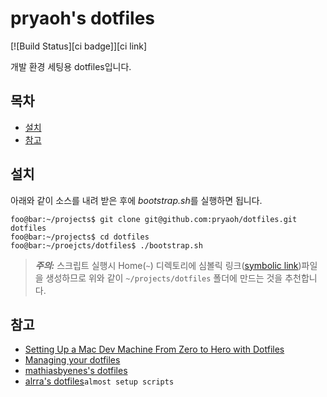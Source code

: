 # pryaoh's dotfiles

[![Build Status][ci badge]][ci link]

개발 환경 세팅용 dotfiles입니다. 

목차
--------------

* [설치](#설치)
* [참고](#참고)



설치
-----

아래와 같이 소스를 내려 받은 후에  *bootstrap.sh*를 실행하면 됩니다. 

```console
foo@bar:~/projects$ git clone git@github.com:pryaoh/dotfiles.git dotfiles
foo@bar:~/projects$ cd dotfiles
foo@bar:~/proejcts/dotfiles$ ./bootstrap.sh
```

> **_주의:_** 스크립트 실행시 Home(`~`) 디렉토리에 심볼릭 링크([symbolic link](https://en.wikipedia.org/wiki/Symbolic_link))파일을  생성하므로 위와 같이 `~/projects/dotfiles` 폴더에 만드는 것을 추천합니다.


참고
-----

* [Setting Up a Mac Dev Machine From Zero to Hero with Dotfiles](https://code.tutsplus.com/tutorials/setting-up-a-mac-dev-machine-from-zero-to-hero-with-dotfiles--net-35449)
* [Managing your dotfiles](https://www.anishathalye.com/2014/08/03/managing-your-dotfiles)
* [mathiasbyenes's dotfiles](https://github.com/mathiasbynens/dotfiles)
* [alrra's dotfiles](https://github.com/alrra/dotfiles)`almost setup scripts`




